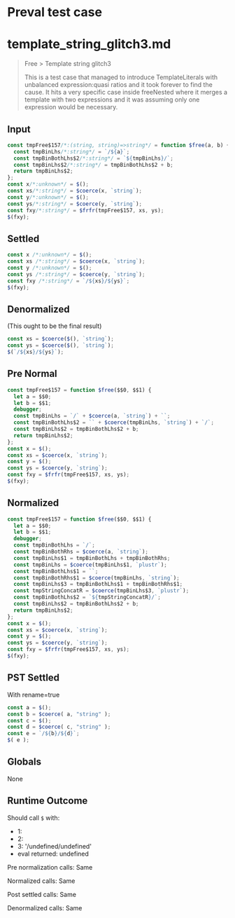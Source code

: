 # Preval test case

# template_string_glitch3.md

> Free > Template string glitch3
>
> This is a test case that managed to introduce TemplateLiterals with unbalanced expression:quasi ratios and it took forever to find the cause.
> It hits a very specific case inside freeNested where it merges a template with
> two expressions and it was assuming only one expression would be necessary.

## Input

`````js filename=intro
const tmpFree$157/*:(string, string)=>string*/ = function $free(a, b) {
  const tmpBinLhs/*:string*/ = `/${a}`;
  const tmpBinBothLhs$2/*:string*/ = `${tmpBinLhs}/`;
  const tmpBinLhs$2/*:string*/ = tmpBinBothLhs$2 + b;
  return tmpBinLhs$2;
};
const x/*:unknown*/ = $();
const xs/*:string*/ = $coerce(x, `string`);
const y/*:unknown*/ = $();
const ys/*:string*/ = $coerce(y, `string`);
const fxy/*:string*/ = $frfr(tmpFree$157, xs, ys);
$(fxy);
`````

## Settled


`````js filename=intro
const x /*:unknown*/ = $();
const xs /*:string*/ = $coerce(x, `string`);
const y /*:unknown*/ = $();
const ys /*:string*/ = $coerce(y, `string`);
const fxy /*:string*/ = `/${xs}/${ys}`;
$(fxy);
`````

## Denormalized
(This ought to be the final result)

`````js filename=intro
const xs = $coerce($(), `string`);
const ys = $coerce($(), `string`);
$(`/${xs}/${ys}`);
`````

## Pre Normal


`````js filename=intro
const tmpFree$157 = function $free($$0, $$1) {
  let a = $$0;
  let b = $$1;
  debugger;
  const tmpBinLhs = `/` + $coerce(a, `string`) + ``;
  const tmpBinBothLhs$2 = `` + $coerce(tmpBinLhs, `string`) + `/`;
  const tmpBinLhs$2 = tmpBinBothLhs$2 + b;
  return tmpBinLhs$2;
};
const x = $();
const xs = $coerce(x, `string`);
const y = $();
const ys = $coerce(y, `string`);
const fxy = $frfr(tmpFree$157, xs, ys);
$(fxy);
`````

## Normalized


`````js filename=intro
const tmpFree$157 = function $free($$0, $$1) {
  let a = $$0;
  let b = $$1;
  debugger;
  const tmpBinBothLhs = `/`;
  const tmpBinBothRhs = $coerce(a, `string`);
  const tmpBinLhs$1 = tmpBinBothLhs + tmpBinBothRhs;
  const tmpBinLhs = $coerce(tmpBinLhs$1, `plustr`);
  const tmpBinBothLhs$1 = ``;
  const tmpBinBothRhs$1 = $coerce(tmpBinLhs, `string`);
  const tmpBinLhs$3 = tmpBinBothLhs$1 + tmpBinBothRhs$1;
  const tmpStringConcatR = $coerce(tmpBinLhs$3, `plustr`);
  const tmpBinBothLhs$2 = `${tmpStringConcatR}/`;
  const tmpBinLhs$2 = tmpBinBothLhs$2 + b;
  return tmpBinLhs$2;
};
const x = $();
const xs = $coerce(x, `string`);
const y = $();
const ys = $coerce(y, `string`);
const fxy = $frfr(tmpFree$157, xs, ys);
$(fxy);
`````

## PST Settled
With rename=true

`````js filename=intro
const a = $();
const b = $coerce( a, "string" );
const c = $();
const d = $coerce( c, "string" );
const e = `/${b}/${d}`;
$( e );
`````

## Globals

None

## Runtime Outcome

Should call `$` with:
 - 1: 
 - 2: 
 - 3: '/undefined/undefined'
 - eval returned: undefined

Pre normalization calls: Same

Normalized calls: Same

Post settled calls: Same

Denormalized calls: Same
